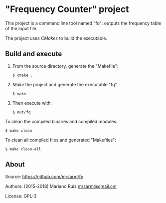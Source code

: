 "Frequency Counter" project
===========================

This project is a command line tool named "fq": outputs
the frequency table of the input file.

The project uses *CMakes* to build the executable.


Build and execute
-----------------

1. From the source directory, generate the "Makefile":

       $ cmake .

2. *Make* the project and generate the executable "fq".

       $ make

3. Then execute with:

       $ out/fq

To clean the compiled binaries and compiled modules:

    $ make clean

To clean all compiled files and generated "Makefiles":

    $ make clean-all


About
-----

Source: https://github.com/mrsarm/fq

Authors: (2015-2018) Mariano Ruiz <mrsarm@gmail.cm>

License: GPL-3
